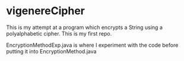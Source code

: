 vigenereCipher
==============

This is my attempt at a program which encrypts a String using a polyalphabetic cipher. This is my first repo.

EncryptionMethodExp.java is where I experiment with the code before putting it into EncryptionMethod.java
